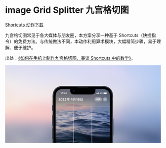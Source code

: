 # image Grid Splitter 九宫格切图

[Shortcuts 动作下载](https://www.icloud.com/shortcuts/138e7cde2b7d4327a2b0df4eecc6b5e9)

九宫格切图常见于各大媒体与朋友圈，本方案分享一种基于 Shortcuts（快捷指令）的免费方法。与传统做法不同，本动作利用算术模块，大幅精简步骤，易于理解、便于维护。

出处：[《如何在手机上制作九宫格切图，兼谈 Shortcuts 中的数学》](https://utgd.net/article/20142)。

![title](img.jpeg)